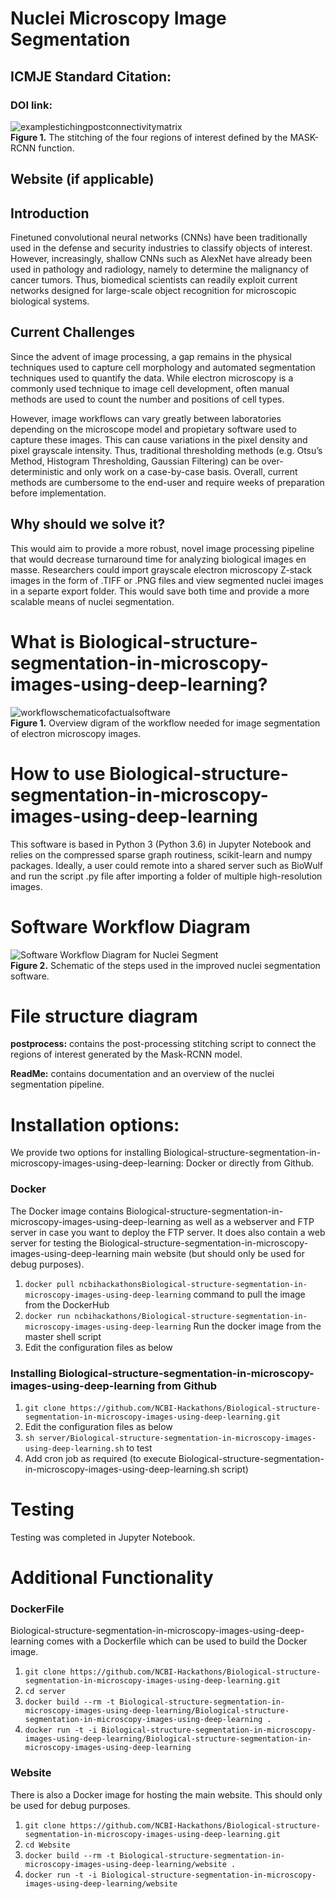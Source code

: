 <!DOCTYPE html>
<html>

<head>
  <meta charset="utf-8">
  <meta name="viewport" content="width=device-width, initial-scale=1.0">
  <title>ReadMe_September102018</title>
  <link rel="stylesheet" href="https://stackedit.io/style.css" />
</head>

<body class="stackedit">
  <div class="stackedit__html"><h1 id="nuclei-microscopy-image-segmentation">Nuclei Microscopy Image Segmentation</h1>
<h2 id="icmje-standard-citation">ICMJE Standard Citation:</h2>
<h3 id="doi-link">DOI link:</h3>
<p><img src="https://lh3.googleusercontent.com/DwtFufMw5tSa0h5Ia2S9JG0d6N3Ze3xEj4WcOnc7jPzdYSUrHX0pzmO1gnxUOpUAZEkCPq2X5m9QGQ" alt="examplestichingpostconnectivitymatrix" title="examplestitching"><br>
<strong>Figure 1.</strong> The stitching of the four regions of interest defined by the MASK-RCNN function.</p>
<h2 id="website-if-applicable">Website (if applicable)</h2>
<h2 id="introduction">Introduction</h2>
<p>Finetuned convolutional neural networks (CNNs) have been traditionally used in the defense and security industries to classify objects of interest. However, increasingly, shallow CNNs such as AlexNet have already been used in pathology and radiology, namely to determine the malignancy of cancer tumors. Thus, biomedical scientists can readily exploit current networks designed for large-scale object recognition for microscopic biological systems.</p>
<h2 id="current-challenges">Current Challenges</h2>
<p>Since the advent of image processing, a gap remains in the physical techniques used to capture cell morphology and automated segmentation techniques used to quantify the data. While electron microscopy is a commonly used technique to image cell development, often manual methods are used to count the number and positions of cell types.</p>
<p>However, image workflows can vary greatly between laboratories depending on the microscope model and propietary software used to capture these images. This can cause variations in the pixel density and pixel grayscale intensity. Thus, traditional thresholding methods (e.g. Otsu’s Method, Histogram Thresholding, Gaussian Filtering) can be over-deterministic and only work on a case-by-case basis. Overall, current methods are cumbersome to the end-user and require weeks of preparation before implementation.</p>
<h2 id="why-should-we-solve-it">Why should we solve it?</h2>
<p>This would aim to provide a more robust, novel image processing pipeline that would decrease turnaround time for analyzing biological images en masse. Researchers could import grayscale electron microscopy Z-stack images in the form of .TIFF or .PNG files and view segmented nuclei images in a separte export folder. This would save both time and provide a more scalable means of nuclei segmentation.</p>
<h1 id="what-is-biological-structure-segmentation-in-microscopy-images-using-deep-learning">What is Biological-structure-segmentation-in-microscopy-images-using-deep-learning?</h1>
<p><img src="https://lh3.googleusercontent.com/YzIWqKFlvrYmNNssijs3dQbBAXqHvnAvs7fqTzlyfECOMoEXa7LenZt5N0BbH-U0iR81wDl_2CYXAQ" alt="workflowschematicofactualsoftware" title="workflowschematic"><br>
<strong>Figure 1.</strong> Overview digram of the workflow needed for image segmentation of electron microscopy images.</p>
<h1 id="how-to-use-biological-structure-segmentation-in-microscopy-images-using-deep-learning">How to use Biological-structure-segmentation-in-microscopy-images-using-deep-learning</h1>
<p>This software is based in Python 3 (Python 3.6) in Jupyter Notebook and relies on the compressed sparse graph routiness, scikit-learn and numpy packages. Ideally, a user could remote into a shared server such as BioWulf and run the script .py file after importing a folder of multiple high-resolution images.</p>
<h1 id="software-workflow-diagram">Software Workflow Diagram</h1>
<p><img src="https://lh3.googleusercontent.com/FybVO5MKiqwcoJQstrgiWAGI57nFibW-9nUDi_nR-Zz5EfyImdYhu-_GW4yCvwYXAL-hpvsxA1sgKA" alt="Software Workflow Diagram for Nuclei Segment" title="exampleworkflowforimprovednucleisegmentation"><br>
<strong>Figure 2.</strong> Schematic of the steps used in the improved nuclei segmentation software.</p>
<h1 id="file-structure-diagram">File structure diagram</h1>
<p><strong>postprocess:</strong> contains the post-processing stitching script to connect the regions of interest generated by the Mask-RCNN model.</p>
<p><strong>ReadMe:</strong> contains documentation and an overview of the nuclei segmentation pipeline.</p>
<h1 id="installation-options">Installation options:</h1>
<p>We provide two options for installing Biological-structure-segmentation-in-microscopy-images-using-deep-learning: Docker or directly from Github.</p>
<h3 id="docker">Docker</h3>
<p>The Docker image contains Biological-structure-segmentation-in-microscopy-images-using-deep-learning as well as a webserver and FTP server in case you want to deploy the FTP server. It does also contain a web server for testing the Biological-structure-segmentation-in-microscopy-images-using-deep-learning main website (but should only be used for debug purposes).</p>
<ol>
<li><code>docker pull ncbihackathonsBiological-structure-segmentation-in-microscopy-images-using-deep-learning</code> command to pull the image from the DockerHub</li>
<li><code>docker run ncbihackathons/Biological-structure-segmentation-in-microscopy-images-using-deep-learning</code> Run the docker image from the master shell script</li>
<li>Edit the configuration files as below</li>
</ol>
<h3 id="installing-biological-structure-segmentation-in-microscopy-images-using-deep-learning-from-github">Installing Biological-structure-segmentation-in-microscopy-images-using-deep-learning from Github</h3>
<ol>
<li><code>git clone https://github.com/NCBI-Hackathons/Biological-structure-segmentation-in-microscopy-images-using-deep-learning.git</code></li>
<li>Edit the configuration files as below</li>
<li><code>sh server/Biological-structure-segmentation-in-microscopy-images-using-deep-learning.sh</code> to test</li>
<li>Add cron job as required (to execute Biological-structure-segmentation-in-microscopy-images-using-deep-learning.sh script)</li>
</ol>
<h1 id="testing">Testing</h1>
<p>Testing was completed in Jupyter Notebook.</p>
<h1 id="additional-functionality">Additional Functionality</h1>
<h3 id="dockerfile">DockerFile</h3>
<p>Biological-structure-segmentation-in-microscopy-images-using-deep-learning comes with a Dockerfile which can be used to build the Docker image.</p>
<ol>
<li><code>git clone https://github.com/NCBI-Hackathons/Biological-structure-segmentation-in-microscopy-images-using-deep-learning.git</code></li>
<li><code>cd server</code></li>
<li><code>docker build --rm -t Biological-structure-segmentation-in-microscopy-images-using-deep-learning/Biological-structure-segmentation-in-microscopy-images-using-deep-learning .</code></li>
<li><code>docker run -t -i Biological-structure-segmentation-in-microscopy-images-using-deep-learning/Biological-structure-segmentation-in-microscopy-images-using-deep-learning</code></li>
</ol>
<h3 id="website">Website</h3>
<p>There is also a Docker image for hosting the main website. This should only be used for debug purposes.</p>
<ol>
<li><code>git clone https://github.com/NCBI-Hackathons/Biological-structure-segmentation-in-microscopy-images-using-deep-learning.git</code></li>
<li><code>cd Website</code></li>
<li><code>docker build --rm -t Biological-structure-segmentation-in-microscopy-images-using-deep-learning/website .</code></li>
<li><code>docker run -t -i Biological-structure-segmentation-in-microscopy-images-using-deep-learning/website</code></li>
</ol>
</div>
</body>

</html>
